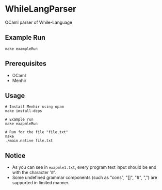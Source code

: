 # WhileLangParser
OCaml parser of While-Language

## Example Run
```
make exampleRun
```

## Prerequisites
* OCaml
* Menhir

## Usage
```
# Install Menhir using opam
make install-deps

# Example run
make exapmleRun

# Run for the file "file.txt"
make
./main.native file.txt
```

## Notice
* As you can see in `exapmle1.txt`, every program text input should be end with the character '#'.
* Some undefined grammar components (such as "cons", "[]", "#", ",") are supported in limited manner.

